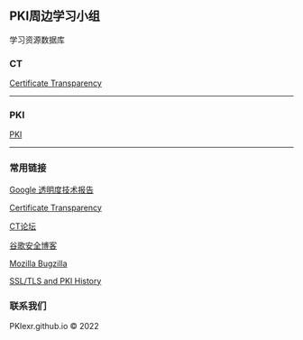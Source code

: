 ## PKI周边学习小组

学习资源数据库

### CT

[Certificate Transparency](./ct.md)

---

### PKI

[PKI](./pki.md)

---

### 常用链接

[Google 透明度技术报告](https://transparencyreport.google.com)

[Certificate Transparency](https://chromium.googlesource.com/chromium/src/+/refs/heads/main/net/docs/certificate-transparency.md)

[CT论坛](https://groups.google.com/g/certificate-transparency)

[谷歌安全博客](https://security.googleblog.com/)

[Mozilla Bugzilla](https://bugzilla.mozilla.org/home)

[SSL/TLS and PKI History](https://www.feistyduck.com/ssl-tls-and-pki-history/)

### 联系我们
PKIexr.github.io © 2022

